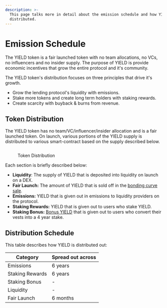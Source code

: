 ```yaml
---
description: >-
  This page talks more in detail about the emission schedule and how YIELD is
  distributed.
---
```


# Emission Schedule

The YIELD token is a fair launched token with no team allocations, no VCs, no influencers and no insider supply. The purpose of YIELD is provide economic incentives that grow the entire protocol and it's community.

The YIELD token's distribution focuses on three principles that drive it's growth.

* Grow the lending protocol's liquidity with emissions.
* Stake more tokens and create long term holders with staking rewards.
* Create scarcity with buyback & burns from revenue.

## Token Distribution

The YIELD token has no team/VC/influencer/insider allocation and is a fair launched token. On launch, various portions of the YIELD supply is distributed to various smart-contract based on the supply described below.

<figure><img src="../.gitbook/assets/Screenshot 2023-12-03 at 12.28.09 AM.png" alt=""><figcaption><p>Token Distribution</p></figcaption></figure>

Each section is briefly described below:

* **Liquidity**: The supply of YIELD that is deposited into liquidity on launch on a DEX.
* **Fair Launch:** The amount of YIELD that is sold off in the [bonding curve sale](bonding-curve-sale.md).
* **Emissions:** YIELD that is given out in emissions to liquidity providers on the protocol.
* **Staking Rewards:** YIELD that is given out to users who stake YIELD.
* **Staking Bonus:** [Bonus YIELD](vesting.md#20-staking-bonus) that is given out to users who convert their vests into a 4 year stake.

## Distribution Schedule

This table describes how YIELD is distributed out:

| Category        | Spread out across |
| --------------- | ----------------- |
| Emissions       | 6 years           |
| Staking Rewards | 6 years           |
| Staking Bonus   | -                 |
| Liquidity       | -                 |
| Fair Launch     | 6 months          |
